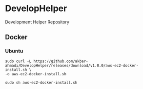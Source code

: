 # DevelopHelper
Development Helper Repository

## Docker
### Ubuntu
```
sudo curl -L https://github.com/akbar-ahmadi/DevelopHelper/releases/download/v1.0.0/aws-ec2-docker-install.sh \
-o aws-ec2-docker-install.sh
```
```
sudo sh aws-ec2-docker-install.sh
```
